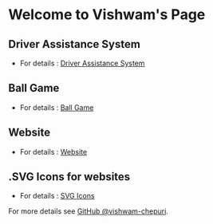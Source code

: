 # Welcome to Vishwam's Page


## Driver Assistance System

   - For details : [Driver Assistance System](https://github.com/vishwam-chepuri/driver_assistance)
   
   
## Ball Game

   - For details : [Ball Game](https://vishwam-chepuri.github.io/Ball-game/)
   
   
## Website 

   - For details : [Website](https://vishwam-chepuri.github.io/Website/)
   
## .SVG Icons for websites  

   - For details : [SVG Icons](https://vishwam-chepuri.github.io/svgs/)


For more details see [GitHub @vishwam-chepuri](https://github.com/vishwam-chepuri).

